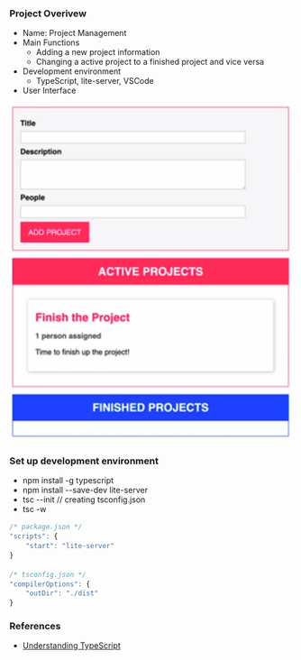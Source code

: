 ### Project Overivew
- Name: Project Management
- Main Functions
	- Adding a new project information
	- Changing a active project to a finished project and vice versa
- Development environment
	- TypeScript, lite-server, VSCode
- User Interface

![User Interface](images/ts-practice-01.png)

### Set up development environment
- npm install -g typescript
- npm install --save-dev lite-server
- tsc --init // creating tsconfig.json
- tsc -w

```js
/* package.json */
"scripts": {
	"start": "lite-server"
}

/* tsconfig.json */
"compilerOptions": {
	"outDir": "./dist"
}
```

### References
- [Understanding TypeScript](https://www.eduonix.com/understanding-typescript)

